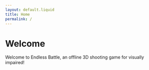 ```yaml
---
layout: default.liquid
title: Home
permalink: /
---
```


# Welcome
Welcome to Endless Battle, an offline 3D shooting game for visually impaired!
